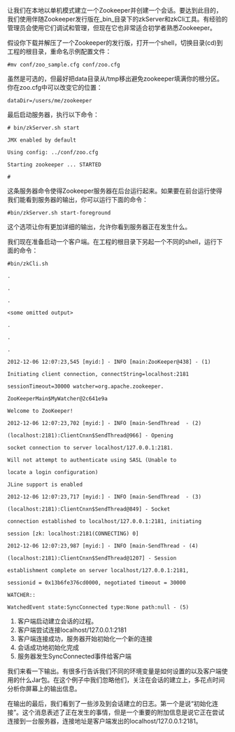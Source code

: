 让我们在本地以单机模式建立一个Zookeeper并创建一个会话。要达到此目的，我们使用伴随Zookeeper发行版在_bin_目录下的zkServer和zkCli工具。有经验的管理员会使用它们调试和管理，但现在它也非常适合初学者熟悉Zookeeper。

假设你下载并解压了一个Zookeeper的发行版，打开一个shell，切换目录\(cd\)到工程的根目录，重命名示例配置文件：

`#mv conf/zoo_sample.cfg conf/zoo.cfg`

虽然是可选的，但最好把data目录从\/tmp移出避免zookeeper填满你的根分区。你在zoo.cfg中可以改变它的位置：

`dataDir=/users/me/zookeeper`

最后启动服务器，执行以下命令：

`# bin/zkServer.sh start`

`JMX enabled by default`

`Using config: ../conf/zoo.cfg`

`Starting zookeeper ... STARTED`

`#`

这条服务器命令使得Zookeeper服务器在后台运行起来。如果要在前台运行使得我们能看到服务器的输出，你可以运行下面的命令：

`#bin/zkServer.sh start-foreground`

这个选项让你有更加详细的输出，允许你看到服务器正在发生什么。

我们现在准备启动一个客户端。在工程的根目录下另起一个不同的shell，运行下面的命令：

`#bin/zkCli.sh`

`.`

`.`

`.`

`<some omitted output>`

`.`

`.`

`.`

`2012-12-06 12:07:23,545 [myid:] - INFO [main:ZooKeeper@438] - (1)`

`Initiating client connection, connectString=localhost:2181`

`sessionTimeout=30000 watcher=org.apache.zookeeper.`

`ZooKeeperMain$MyWatcher@2c641e9a`

`Welcome to ZooKeeper!`

`2012-12-06 12:07:23,702 [myid:] - INFO [main-SendThread  - (2)`

`(localhost:2181):ClientCnxn$SendThread@966] - Opening`

`socket connection to server localhost/127.0.0.1:2181.`

`Will not attempt to authenticate using SASL (Unable to`

`locate a login configuration)`

`JLine support is enabled`

`2012-12-06 12:07:23,717 [myid:] - INFO [main-SendThread  - (3)`

`(localhost:2181):ClientCnxn$SendThread@849] - Socket`

`connection established to localhost/127.0.0.1:2181, initiating`

`session [zk: localhost:2181(CONNECTING) 0]`

`2012-12-06 12:07:23,987 [myid:] - INFO [main-SendThread - (4)`

`(localhost:2181):ClientCnxn$SendThread@1207] - Session`

`establishment complete on server localhost/127.0.0.1:2181,`

`sessionid = 0x13b6fe376cd0000, negotiated timeout = 30000`

`WATCHER::`

`WatchedEvent state:SyncConnected type:None path:null - (5)`

1. 客户端启动建立会话的过程。
2. 客户端尝试连接localhost\/127.0.0.1:2181
3. 客户端连接成功，服务器开始初始化一个新的连接
4. 会话成功地初始化完成
5. 服务器发生SyncConnected事件给客户端

我们来看一下输出。有很多行告诉我们不同的环境变量是如何设置的以及客户端使用的什么Jar包。在这个例子中我们忽略他们，关注在会话的建立上，多花点时间分析你屏幕上的输出信息。


在输出的最后，我们看到了一些涉及到会话建立的日志。第一个是说“初始化连接”。这个消息表述了正在发生的事情，但是一个重要的附加信息是说它正在尝试连接到一台服务器，连接地址是客户端发出的localhost\/127.0.0.1:2181。



